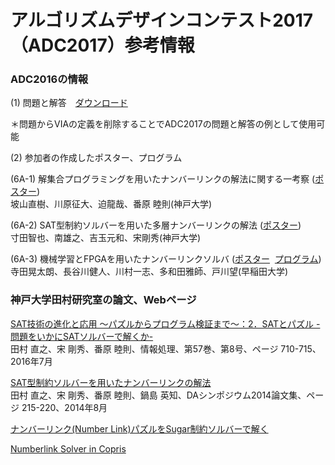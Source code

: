# アルゴリズムデザインコンテスト2017（ADC2017）参考情報

### ADC2016の情報

(1) 問題と解答　<a href="./docs/ADC2016_Q_A.zip">ダウンロード</a>

＊問題からVIAの定義を削除することでADC2017の問題と解答の例として使用可能

(2) 参加者の作成したポスター、プログラム

(6A-1) 解集合プログラミングを用いたナンバーリンクの解法に関する一考察
([ポスター](https://www.dropbox.com/s/g9247p2w1l8eg7r/adc2016-1.pdf?dl=0))</BR>
  坡山直樹、川原征大、迫龍哉、番原 睦則(神戸大学)

(6A-2) SAT型制約ソルバーを用いた多層ナンバーリンクの解法
([ポスター](https://www.dropbox.com/s/di8c72t1581pa11/adc2016-2.pdf?dl=0))</BR>
  寸田智也、南雄之、吉玉元和、宋剛秀(神戸大学)

(6A-3) 機械学習とFPGAを用いたナンバーリンクソルバ
([ポスター](http://www.togawa.cs.waseda.ac.jp/~kotaro.terada/publications/DASADC2016.pdf)
  [プログラム](https://github.com/kotarot/nl-solver))</BR>
  寺田晃太朗、長谷川健人、川村一志、多和田雅師、戸川望(早稲田大学)

### 神戸大学田村研究室の論文、Webページ

<a href="https://ipsj.ixsq.nii.ac.jp/ej/?action=pages_view_main&active_action=repository_view_main_item_detail&item_id=169443&item_no=1&page_id=13&block_id=8">SAT技術の進化と応用 〜パズルからプログラム検証まで〜：2．SATとパズル -問題をいかにSATソルバーで解くか-</a></BR>
田村 直之、宋 剛秀、番原 睦則、情報処理、第57巻、第8号、ページ 710-715、2016年7月

<a href="https://ipsj.ixsq.nii.ac.jp/ej/?action=pages_view_main&active_action=repository_view_main_item_detail&item_id=102780&item_no=1&page_id=13&block_id=8">SAT型制約ソルバーを用いたナンバーリンクの解法</a></BR>
田村 直之、宋 剛秀、番原 睦則、鍋島 英知、DAシンポジウム2014論文集、ページ 215-220、2014年8月

<a href="http://bach.istc.kobe-u.ac.jp/sugar/puzzles/numberlink.html">ナンバーリンク(Number Link)パズルをSugar制約ソルバーで解く</a>

<a href="http://bach.istc.kobe-u.ac.jp/copris/puzzles/numberlink/">Numberlink Solver in Copris</a>

